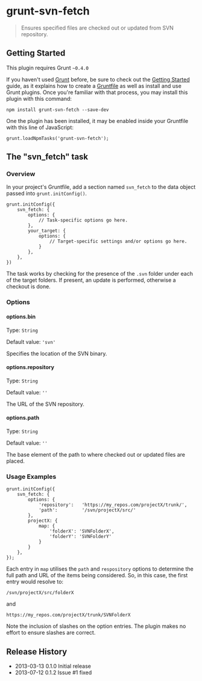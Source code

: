 # grunt-svn-fetch

> Ensures specified files are checked out or updated from SVN repository.

## Getting Started
This plugin requires Grunt `~0.4.0`

If you haven't used [Grunt](http://gruntjs.com/) before, be sure to check out the [Getting Started](http://gruntjs.com/getting-started) guide, as it explains how to create a [Gruntfile](http://gruntjs.com/sample-gruntfile) as well as install and use Grunt plugins. Once you're familiar with that process, you may install this plugin with this command:

	npm install grunt-svn-fetch --save-dev

One the plugin has been installed, it may be enabled inside your Gruntfile with this line of JavaScript:

	grunt.loadNpmTasks('grunt-svn-fetch');

## The "svn_fetch" task

### Overview
In your project's Gruntfile, add a section named `svn_fetch` to the data object passed into `grunt.initConfig()`.

	grunt.initConfig({
		svn_fetch: {
			options: {
				// Task-specific options go here.
			},
			your_target: {
				options: {
					// Target-specific settings and/or options go here.
				}
			},
		},
	})

The task works by checking for the presence of the ```.svn``` folder under each of the target folders. If present, an update is performed, otherwise a checkout is done.

### Options

#### options.bin
Type: `String`

Default value: `'svn'`

Specifies the location of the SVN binary.


#### options.repository
Type: `String`

Default value: `''`

The URL of the SVN repository.


#### options.path
Type: `String`

Default value: `''`

The base element of the path to where checked out or updated files are placed.


### Usage Examples

	grunt.initConfig({
		svn_fetch: {
			options: {
				'repository':	'https://my_repos.com/projectX/trunk/',
				'path': 		'/svn/projectX/src/'
			},
			projectX: {
	    		map: {
			    	'folderX': 'SVNFolderX',
					'folderY': 'SVNFolderY'
				}
			}
	    },
	});

Each entry in ```map``` utilises the ```path``` and ```respository``` options to determine the full path and URL of the items being considered. So, in this case, the first entry would resolve to:

	/svn/projectX/src/folderX

and

	https://my_repos.com/projectX/trunk/SVNFolderX

Note the inclusion of slashes on the option entries. The plugin makes no effort to ensure slashes are correct.

## Release History
* 2013-03-13 0.1.0 Initial release
* 2013-07-12 0.1.2 Issue #1 fixed

